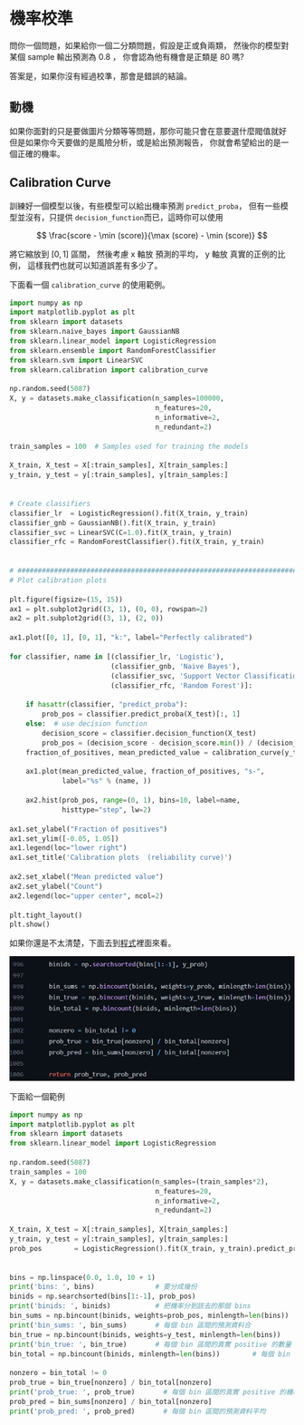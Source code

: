 

# 機率校準

問你一個問題，如果給你一個二分類問題，假設是正或負兩類，
然後你的模型對某個 sample 輸出預測為 $0.8$ ，
你會認為他有機會是正類是 $80%$ 嗎?


答案是，如果你沒有經過校準，那會是錯誤的結論。

## 動機

如果你面對的只是要做圖片分類等等問題，那你可能只會在意要選什麼閥值就好
但是如果你今天要做的是風險分析，或是給出預測報告，
你就會希望給出的是一個正確的機率。



## Calibration Curve

訓練好一個模型以後，有些模型可以給出機率預測 ``predict_proba``，
但有一些模型並沒有，只提供 ``decision_function``而已，這時你可以使用

$$
\frac{score - \min (score)}{\max (score) - \min (score)}
$$

將它縮放到 $[0, 1]$ 區間，
然後考慮 x 軸放 預測的平均， y 軸放 真實的正例的比例，
這樣我們也就可以知道誤差有多少了。



下面看一個 ``calibration_curve`` 的使用範例。



```python 
import numpy as np
import matplotlib.pyplot as plt
from sklearn import datasets
from sklearn.naive_bayes import GaussianNB
from sklearn.linear_model import LogisticRegression
from sklearn.ensemble import RandomForestClassifier
from sklearn.svm import LinearSVC
from sklearn.calibration import calibration_curve

np.random.seed(5087)
X, y = datasets.make_classification(n_samples=100000, 
                                    n_features=20,
                                    n_informative=2, 
                                    n_redundant=2)

train_samples = 100  # Samples used for training the models

X_train, X_test = X[:train_samples], X[train_samples:]
y_train, y_test = y[:train_samples], y[train_samples:]


# Create classifiers
classifier_lr  = LogisticRegression().fit(X_train, y_train)
classifier_gnb = GaussianNB().fit(X_train, y_train)
classifier_svc = LinearSVC(C=1.0).fit(X_train, y_train)
classifier_rfc = RandomForestClassifier().fit(X_train, y_train)


# #############################################################################
# Plot calibration plots

plt.figure(figsize=(15, 15))
ax1 = plt.subplot2grid((3, 1), (0, 0), rowspan=2)
ax2 = plt.subplot2grid((3, 1), (2, 0))

ax1.plot([0, 1], [0, 1], "k:", label="Perfectly calibrated")

for classifier, name in [(classifier_lr, 'Logistic'),
                         (classifier_gnb, 'Naive Bayes'),
                         (classifier_svc, 'Support Vector Classification'),
                         (classifier_rfc, 'Random Forest')]:
    
    if hasattr(classifier, "predict_proba"):
        prob_pos = classifier.predict_proba(X_test)[:, 1]
    else:  # use decision function
        decision_score = classifier.decision_function(X_test)
        prob_pos = (decision_score - decision_score.min()) / (decision_score.max() - decision_score.min())
    fraction_of_positives, mean_predicted_value = calibration_curve(y_test, prob_pos, n_bins=10)

    ax1.plot(mean_predicted_value, fraction_of_positives, "s-",
             label="%s" % (name, ))

    ax2.hist(prob_pos, range=(0, 1), bins=10, label=name,
             histtype="step", lw=2)

ax1.set_ylabel("Fraction of positives")
ax1.set_ylim([-0.05, 1.05])
ax1.legend(loc="lower right")
ax1.set_title('Calibration plots  (reliability curve)')

ax2.set_xlabel("Mean predicted value")
ax2.set_ylabel("Count")
ax2.legend(loc="upper center", ncol=2)

plt.tight_layout()
plt.show()

```


如果你還是不太清楚，下面去到[程式](https://github.com/scikit-learn/scikit-learn/blob/f3f51f9b6/sklearn/calibration.py#L873)裡面來看。


![calibration curve](../../images/scikit-learn_calibration.jpg)


下面給一個範例



```python 
import numpy as np
import matplotlib.pyplot as plt
from sklearn import datasets
from sklearn.linear_model import LogisticRegression

np.random.seed(5087)
train_samples = 100
X, y = datasets.make_classification(n_samples=(train_samples*2), 
                                    n_features=20,
                                    n_informative=2, 
                                    n_redundant=2)

X_train, X_test = X[:train_samples], X[train_samples:]
y_train, y_test = y[:train_samples], y[train_samples:]
prob_pos        = LogisticRegression().fit(X_train, y_train).predict_proba(X_test)[:, 1]


bins = np.linspace(0.0, 1.0, 10 + 1)     
print('bins: ', bins)               # 要分成幾份
binids = np.searchsorted(bins[1:-1], prob_pos)     
print('binids: ', binids)           # 把機率分到該去的那個 bins
bin_sums = np.bincount(binids, weights=prob_pos, minlength=len(bins))  
print('bin_sums: ', bin_sums)       # 每個 bin 區間的預測資料合
bin_true = np.bincount(binids, weights=y_test, minlength=len(bins))     
print('bin_true: ', bin_true)       # 每個 bin 區間的真實 positive 的數量
bin_total = np.bincount(binids, minlength=len(bins))        # 每個 bin 裡面有多少 data

nonzero = bin_total != 0
prob_true = bin_true[nonzero] / bin_total[nonzero]
print('prob_true: ', prob_true)       # 每個 bin 區間的真實 positive 的機率
prob_pred = bin_sums[nonzero] / bin_total[nonzero]
print('prob_pred: ', prob_pred)       # 每個 bin 區間的預測資料平均


```
